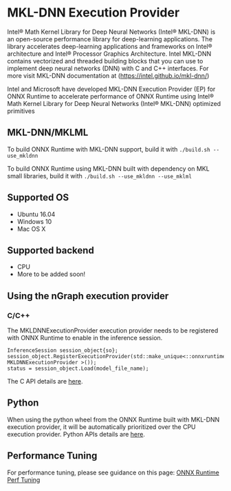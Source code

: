 # MKL-DNN Execution Provider

Intel® Math Kernel Library for Deep Neural Networks (Intel® MKL-DNN) is an open-source performance library for deep-learning applications. The library accelerates deep-learning applications and frameworks on Intel® architecture and Intel® Processor Graphics Architecture. Intel MKL-DNN contains vectorized and threaded building blocks that you can use to implement deep neural networks (DNN) with C and C++ interfaces. For more visit MKL-DNN documentation at (https://intel.github.io/mkl-dnn/)

Intel and Microsoft have developed MKL-DNN Execution Provider (EP) for ONNX Runtime to accelerate performance of ONNX Runtime using Intel® Math Kernel Library for Deep Neural Networks (Intel® MKL-DNN) optimized primitives

## MKL-DNN/MKLML
To build ONNX Runtime with MKL-DNN support, build it with `./build.sh --use_mkldnn`

To build ONNX Runtime using MKL-DNN built with dependency on MKL small libraries, build it with `./build.sh --use_mkldnn --use_mklml`

## Supported OS
* Ubuntu 16.04
* Windows 10 
* Mac OS X

## Supported backend
*	CPU
* More to be added soon!

## Using the nGraph execution provider
### C/C++
The MKLDNNExecutionProvider execution provider needs to be registered with ONNX Runtime to enable in the inference session.
```
InferenceSession session_object{so};
session_object.RegisterExecutionProvider(std::make_unique<::onnxruntime:: MKLDNNExecutionProvider >());
status = session_object.Load(model_file_name);
```
The C API details are [here](../C_API.md#c-api).

## Python
When using the python wheel from the ONNX Runtime built with MKL-DNN execution provider, it will be automatically prioritized over the CPU execution provider. Python APIs details are [here](https://aka.ms/onnxruntime-python).

## Performance Tuning
For performance tuning, please see guidance on this page: [ONNX Runtime Perf Tuning](../ONNX_Runtime_Perf_Tuning.md)
